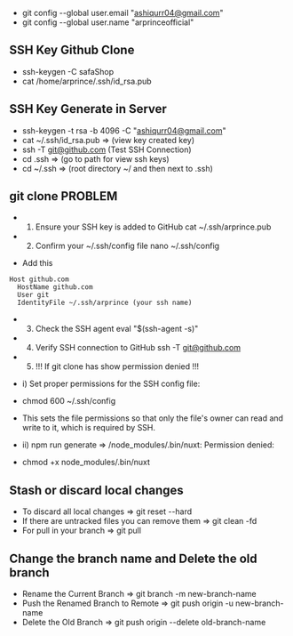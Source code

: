 - git config --global user.email "ashiqurr04@gmail.com"
- git config --global user.name "arprinceofficial"

## SSH Key Github Clone
- ssh-keygen -C safaShop
- cat /home/arprince/.ssh/id_rsa.pub

## SSH Key Generate in Server
- ssh-keygen -t rsa -b 4096 -C "ashiqurr04@gmail.com"
- cat ~/.ssh/id_rsa.pub  => (view key created key)
- ssh -T git@github.com (Test SSH Connection)
- cd .ssh =>  (go to path for view ssh keys)
- cd ~/.ssh => (root directory ~/ and then next to .ssh)

## git clone PROBLEM
- 1. Ensure your SSH key is added to GitHub
cat ~/.ssh/arprince.pub

- 2. Confirm your ~/.ssh/config file
nano ~/.ssh/config

- Add this
```
Host github.com
  HostName github.com
  User git
  IdentityFile ~/.ssh/arprince (your ssh name)
```
- 3. Check the SSH agent
  eval "$(ssh-agent -s)"

- 4. Verify SSH connection to GitHub
ssh -T git@github.com

- 5. !!! If git clone has show permission denied !!!

- i) Set proper permissions for the SSH config file:
- chmod 600 ~/.ssh/config
- This sets the file permissions so that only the file's owner can read and write to it, which is required by SSH.

- ii) npm run generate => /node_modules/.bin/nuxt: Permission denied:
- chmod +x node_modules/.bin/nuxt

## Stash or discard local changes
- To discard all local changes                     => git reset --hard
- If there are untracked files you can remove them => git clean -fd
- For pull in your branch                          => git pull

## Change the branch name and Delete the old branch
- Rename the Current Branch          => git branch -m new-branch-name
- Push the Renamed Branch to Remote  => git push origin -u new-branch-name
- Delete the Old Branch              => git push origin --delete old-branch-name
